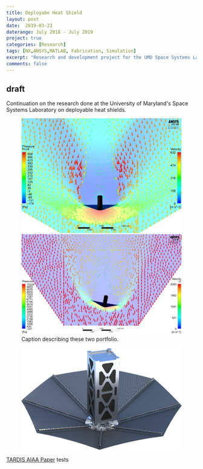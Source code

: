 ```yaml
---
title: Deployabe Heat Shield
layout: post
date:  2019-03-23
daterange: July 2018 - July 2019
project: true
categories: [Research]
tags: [NX,ANSYS,MATLAB, Fabrication, Simulation]
excerpt: "Research and development project for the UMD Space Systems Lab"
comments: false
---
```

## draft

Continuation on the research done at the University of Maryland's Space Systems Laboratory on deployable heat shields.


<figure class="half">
    <a href="/portfolio/Heat_Shield/00deg.png"><img src="/portfolio/Heat_Shield/00deg.png"></a>
    <a href="/portfolio/Heat_Shield/10deg.png"><img src="/portfolio/Heat_Shield/10deg.png"></a>
    <figcaption>Caption describing these two portfolio.</figcaption>
</figure>

<figure>
	<a href="/portfolio/Heat_Shield/reentry_vehicle.png"><img src = "/portfolio/Heat_Shield/reentry_vehicle.png"></a>
</figure>



[TARDIS AIAA Paper](/portfolio/Heat_Shield/TARDIS_Paper.pdf)
tests
